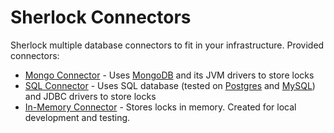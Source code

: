 # Sherlock Connectors

Sherlock multiple database connectors to fit in your infrastructure. Provided connectors:

- [Mongo Connector](connectors/mongo.md) - Uses [MongoDB](https://www.mongodb.com/) and its JVM drivers to store locks
- [SQL Connector](connectors/sql.md) - Uses SQL database (tested on [Postgres](https://www.postgresql.org/) and [MySQL](https://www.mysql.com/)) and JDBC drivers to store locks
- [In-Memory Connector](connectors/inmem.md) - Stores locks in memory. Created for local development and testing.
